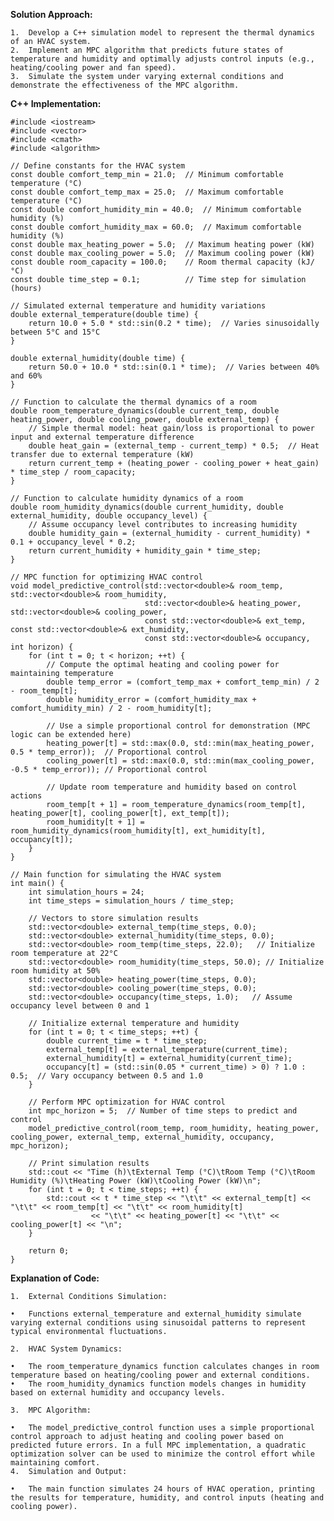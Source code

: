 **Solution Approach:**

	1.	Develop a C++ simulation model to represent the thermal dynamics of an HVAC system.
	2.	Implement an MPC algorithm that predicts future states of temperature and humidity and optimally adjusts control inputs (e.g., heating/cooling power and fan speed).
	3.	Simulate the system under varying external conditions and demonstrate the effectiveness of the MPC algorithm.

**C++ Implementation:**
```
#include <iostream>
#include <vector>
#include <cmath>
#include <algorithm>

// Define constants for the HVAC system
const double comfort_temp_min = 21.0;  // Minimum comfortable temperature (°C)
const double comfort_temp_max = 25.0;  // Maximum comfortable temperature (°C)
const double comfort_humidity_min = 40.0;  // Minimum comfortable humidity (%)
const double comfort_humidity_max = 60.0;  // Maximum comfortable humidity (%)
const double max_heating_power = 5.0;  // Maximum heating power (kW)
const double max_cooling_power = 5.0;  // Maximum cooling power (kW)
const double room_capacity = 100.0;    // Room thermal capacity (kJ/°C)
const double time_step = 0.1;          // Time step for simulation (hours)

// Simulated external temperature and humidity variations
double external_temperature(double time) {
    return 10.0 + 5.0 * std::sin(0.2 * time);  // Varies sinusoidally between 5°C and 15°C
}

double external_humidity(double time) {
    return 50.0 + 10.0 * std::sin(0.1 * time);  // Varies between 40% and 60%
}

// Function to calculate the thermal dynamics of a room
double room_temperature_dynamics(double current_temp, double heating_power, double cooling_power, double external_temp) {
    // Simple thermal model: heat gain/loss is proportional to power input and external temperature difference
    double heat_gain = (external_temp - current_temp) * 0.5;  // Heat transfer due to external temperature (kW)
    return current_temp + (heating_power - cooling_power + heat_gain) * time_step / room_capacity;
}

// Function to calculate humidity dynamics of a room
double room_humidity_dynamics(double current_humidity, double external_humidity, double occupancy_level) {
    // Assume occupancy level contributes to increasing humidity
    double humidity_gain = (external_humidity - current_humidity) * 0.1 + occupancy_level * 0.2;
    return current_humidity + humidity_gain * time_step;
}

// MPC function for optimizing HVAC control
void model_predictive_control(std::vector<double>& room_temp, std::vector<double>& room_humidity,
                              std::vector<double>& heating_power, std::vector<double>& cooling_power,
                              const std::vector<double>& ext_temp, const std::vector<double>& ext_humidity,
                              const std::vector<double>& occupancy, int horizon) {
    for (int t = 0; t < horizon; ++t) {
        // Compute the optimal heating and cooling power for maintaining temperature
        double temp_error = (comfort_temp_max + comfort_temp_min) / 2 - room_temp[t];
        double humidity_error = (comfort_humidity_max + comfort_humidity_min) / 2 - room_humidity[t];

        // Use a simple proportional control for demonstration (MPC logic can be extended here)
        heating_power[t] = std::max(0.0, std::min(max_heating_power, 0.5 * temp_error));  // Proportional control
        cooling_power[t] = std::max(0.0, std::min(max_cooling_power, -0.5 * temp_error)); // Proportional control

        // Update room temperature and humidity based on control actions
        room_temp[t + 1] = room_temperature_dynamics(room_temp[t], heating_power[t], cooling_power[t], ext_temp[t]);
        room_humidity[t + 1] = room_humidity_dynamics(room_humidity[t], ext_humidity[t], occupancy[t]);
    }
}

// Main function for simulating the HVAC system
int main() {
    int simulation_hours = 24;
    int time_steps = simulation_hours / time_step;

    // Vectors to store simulation results
    std::vector<double> external_temp(time_steps, 0.0);
    std::vector<double> external_humidity(time_steps, 0.0);
    std::vector<double> room_temp(time_steps, 22.0);   // Initialize room temperature at 22°C
    std::vector<double> room_humidity(time_steps, 50.0); // Initialize room humidity at 50%
    std::vector<double> heating_power(time_steps, 0.0);
    std::vector<double> cooling_power(time_steps, 0.0);
    std::vector<double> occupancy(time_steps, 1.0);   // Assume occupancy level between 0 and 1

    // Initialize external temperature and humidity
    for (int t = 0; t < time_steps; ++t) {
        double current_time = t * time_step;
        external_temp[t] = external_temperature(current_time);
        external_humidity[t] = external_humidity(current_time);
        occupancy[t] = (std::sin(0.05 * current_time) > 0) ? 1.0 : 0.5;  // Vary occupancy between 0.5 and 1.0
    }

    // Perform MPC optimization for HVAC control
    int mpc_horizon = 5;  // Number of time steps to predict and control
    model_predictive_control(room_temp, room_humidity, heating_power, cooling_power, external_temp, external_humidity, occupancy, mpc_horizon);

    // Print simulation results
    std::cout << "Time (h)\tExternal Temp (°C)\tRoom Temp (°C)\tRoom Humidity (%)\tHeating Power (kW)\tCooling Power (kW)\n";
    for (int t = 0; t < time_steps; ++t) {
        std::cout << t * time_step << "\t\t" << external_temp[t] << "\t\t" << room_temp[t] << "\t\t" << room_humidity[t]
                  << "\t\t" << heating_power[t] << "\t\t" << cooling_power[t] << "\n";
    }

    return 0;
}
```
**Explanation of Code:**

  	1.	External Conditions Simulation:

	•	Functions external_temperature and external_humidity simulate varying external conditions using sinusoidal patterns to represent typical environmental fluctuations.

	2.	HVAC System Dynamics:
 
	•	The room_temperature_dynamics function calculates changes in room temperature based on heating/cooling power and external conditions.
	•	The room_humidity_dynamics function models changes in humidity based on external humidity and occupancy levels.
 
	3.	MPC Algorithm:
 
	•	The model_predictive_control function uses a simple proportional control approach to adjust heating and cooling power based on predicted future errors. In a full MPC implementation, a quadratic optimization solver can be used to minimize the control effort while maintaining comfort.
	4.	Simulation and Output:
 
	•	The main function simulates 24 hours of HVAC operation, printing the results for temperature, humidity, and control inputs (heating and cooling power).
